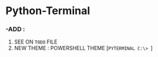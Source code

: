 # Python-Terminal
### -ADD :
1. SEE ON `TODO` FILE
2. NEW THEME : POWERSHELL THEME [`PYTERMINAL C:\> `]
